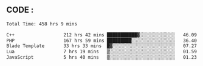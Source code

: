 ## CODE :
<!--START_SECTION:waka-->

```txt
Total Time: 458 hrs 9 mins

C++                  212 hrs 42 mins ███████████▓░░░░░░░░░░░░░   46.09 %
PHP                  167 hrs 59 mins █████████░░░░░░░░░░░░░░░░   36.40 %
Blade Template       33 hrs 33 mins  █▓░░░░░░░░░░░░░░░░░░░░░░░   07.27 %
Lua                  7 hrs 19 mins   ▒░░░░░░░░░░░░░░░░░░░░░░░░   01.59 %
JavaScript           5 hrs 40 mins   ▒░░░░░░░░░░░░░░░░░░░░░░░░   01.23 %
```

<!--END_SECTION:waka-->
